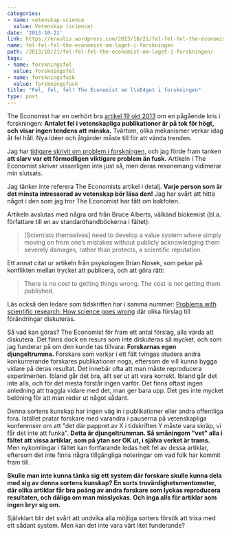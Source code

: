```yaml
---
categories:
- name: vetenskap-science
  value: Vetenskap (science)
date: '2013-10-21'
link: https://kraulis.wordpress.com/2013/10/21/fel-fel-fel-the-economist-om-laget-i-forskningen/
name: fel-fel-fel-the-economist-om-laget-i-forskningen
path: /2013/10/21/fel-fel-fel-the-economist-om-laget-i-forskningen/
tags:
- name: forskningsfel
  value: forskningsfel
- name: forskningsfusk
  value: forskningsfusk
title: "Fel, fel, fel! The Economist om l\xE4get i forskningen"
type: post
---
```

The Economist har en oerhört bra [artikel 19 okt 2013](http://www.economist.com/news/briefing/21588057-scientists-think-science-self-correcting-alarming-degree-it-not-trouble) om en pågående kris i forskningen: **Antalet fel i vetenskapliga publikationer är på tok för högt, och visar ingen tendens att minska.** Tvärtom, olika mekanismer verkar idag åt fel håll. Nya idéer och åtgärder måste till för att vända trenden.

Jag har [tidigare skrivit om problem i forskningen](/posts/), och jag förde fram tanken **att slarv var ett förmodligen viktigare problem än fusk.** Artikeln i The Economist skriver visserligen inte just så, men deras resonemang vidimerar min slutsats.

Jag tänker inte referera The Economists artikel i detalj. **Varje person som är det minsta intresserad av vetenskap bör läsa den!** Jag har svårt att hitta något i den som jag tror The Economist har fått om bakfoten.

Artikeln avslutas med några ord från Bruce Alberts, välkänd biokemist (bl.a. författare till en av standardhandböckerna i fältet):

> [Scientists themselves] need to develop a value system where simply moving on from one’s mistakes without publicly acknowledging them severely damages, rather than protects, a scientific reputation.



Ett annat citat ur artikeln från psykologen Brian Nosek, som pekar på konflikten mellan trycket att publicera, och att göra rätt:

> There is no cost to getting things wrong. The cost is not getting them published.

Läs också den ledare som tidskriften har i samma nummer: [Problems with scientific research: How science goes wrong](http://www.economist.com/news/leaders/21588069-scientific-research-has-changed-world-now-it-needs-change-itself-how-science-goes-wrong) där olika förslag till förändringar diskuteras.

Så vad kan göras? The Economist för fram ett antal förslag, alla värda att diskutera. Det finns dock en resurs som inte diskuteras så mycket, och som jag funderar på om den kunde tas tillvara: **Forskarnas egen djungeltrumma.** Forskare som verkar i ett fält tvingas studera andra konkurrerande forskares publikationer noga, eftersom de vill kunna bygga vidare på deras resultat. Det innebär ofta att man måste reproducera experimenten. Ibland går det bra, allt ser ut att vara korrekt. Ibland går det inte alls, och för det mesta förstår ingen varför. Det finns oftast ingen anledning att traggla vidare med det, man ger bara upp. Det ges inte mycket belöning för att man reder ut något sådant.

Denna sortens kunskap har ingen väg in i publikationer eller andra offentliga fora. Istället pratar forskare med varandra i pauserna på vetenskapliga konferenser om att "det där pappret av X i tidskriften Y måste vara skräp, vi får det inte att funka". **Detta är djungeltrumman. Så småningom "vet" alla i fältet att vissa artiklar, som på ytan ser OK ut, i själva verket är trams.** Men nykomlingar i fältet kan fortfarande ledas helt fel av dessa artiklar, eftersom det inte finns några tillgängliga noteringar om vad folk har kommit fram till.

**Skulle man inte kunna tänka sig ett system där forskare skulle kunna dela med sig av denna sortens kunskap? En sorts trovärdighetsmentometer, där olika artiklar får bra poäng av andra forskare som lyckas reproducera resultaten, och dåliga om man misslyckas. Och inga alls för artiklar som ingen bryr sig om.**

Självklart blir det svårt att undvika alla möjliga sorters försök att trixa med ett sådant system. Men kan det inte vara värt litet funderande?

